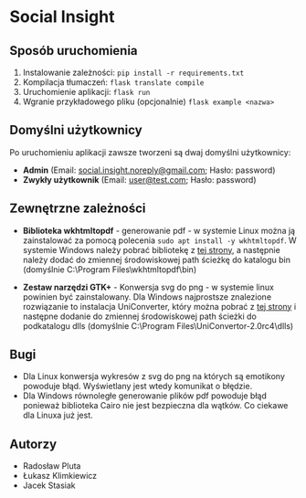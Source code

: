 # Social Insight 

## Sposób uruchomienia
1. Instalowanie zależności: `pip install -r requirements.txt`
2. Kompilacja tłumaczeń: `flask translate compile`
3. Uruchomienie aplikacji: `flask run`
4. Wgranie przykładowego pliku (opcjonalnie) `flask example <nazwa>`


## Domyślni użytkownicy
Po uruchomieniu aplikacji zawsze tworzeni są dwaj domyślni użytkownicy:
- **Admin** (Email: social.insight.noreply@gmail.com; Hasło: password)
- **Zwykły użytkownik** (Email: user@test.com; Hasło: password)


## Zewnętrzne zależności
- **Biblioteka wkhtmltopdf** - generowanie pdf - w systemie Linux można ją zainstalować za pomocą polecenia `sudo apt install -y wkhtmltopdf`.
W systemie Windows należy pobrać bibliotekę z [tej strony](https://wkhtmltopdf.org/downloads.html), 
a następnie należy dodać do zmiennej środowiskowej path ścieżkę do katalogu bin (domyślnie C:\Program Files\wkhtmltopdf\bin)

- **Zestaw narzędzi GTK+** - Konwersja svg do png - w systemie linux powinien być zainstalowany.
Dla Windows najprostsze znalezione rozwiązanie to instalacja UniConverter, który można pobrać z
[tej strony](https://downloads.sk1project.net/uniconvertor/2.0rc4/uniconvertor-2.0rc4-win64_headless.msi)
i następne dodanie do zmiennej środowiskowej path ścieżki do podkatalogu dlls
(domyślnie C:\Program Files\UniConvertor-2.0rc4\dlls)


## Bugi

- Dla Linux konwersja wykresów z svg do png na których są emotikony powoduje błąd. Wyświetlany jest wtedy komunikat o błędzie.
- Dla Windows równoległe generowanie plików pdf powoduje błąd ponieważ biblioteka Cairo nie jest bezpieczna dla wątków. Co ciekawe dla Linuxa już jest.

## Autorzy
- Radosław Pluta
- Łukasz Klimkiewicz
- Jacek Stasiak

